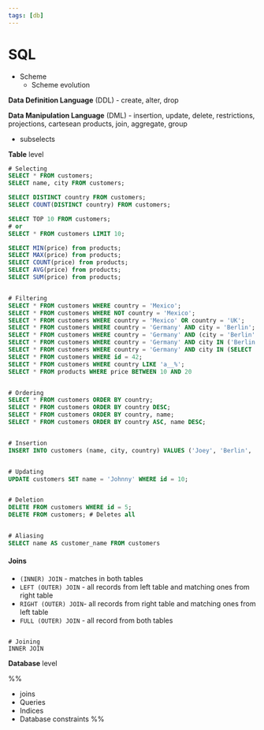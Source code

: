 ```yaml
---
tags: [db]
---
```


# SQL

- Scheme
	- Scheme evolution

**Data Definition Language** (DDL) - create, alter, drop

**Data Manipulation Language** (DML) - insertion, update, delete, restrictions, projections, cartesean products, join, aggregate, group

- subselects

**Table** level

```sql
# Selecting
SELECT * FROM customers;
SELECT name, city FROM customers;

SELECT DISTINCT country FROM customers;
SELECT COUNT(DISTINCT country) FROM customers;

SELECT TOP 10 FROM customers;
# or 
SELECT * FROM customers LIMIT 10;

SELECT MIN(price) from products;
SELECT MAX(price) from products;
SELECT COUNT(price) from products;
SELECT AVG(price) from products;
SELECT SUM(price) from products;


# Filtering
SELECT * FROM customers WHERE country = 'Mexico';
SELECT * FROM customers WHERE NOT country = 'Mexico';
SELECT * FROM customers WHERE country = 'Mexico' OR country = 'UK';
SELECT * FROM customers WHERE country = 'Germany' AND city = 'Berlin';
SELECT * FROM customers WHERE country = 'Germany' AND (city = 'Berlin' OR city = 'Stuttgart');
SELECT * FROM customers WHERE country = 'Germany' AND city IN ('Berlin', 'Stuttgart'); # Same as previous
SELECT * FROM customers WHERE country = 'Germany' AND city IN (SELECT ...)
SELECT * FROM customers WHERE id = 42;
SELECT * FROM customers WHERE country LIKE 'a__%';
SELECT * FROM products WHERE price BETWEEN 10 AND 20


# Ordering
SELECT * FROM customers ORDER BY country;
SELECT * FROM customers ORDER BY country DESC;
SELECT * FROM customers ORDER BY country, name;
SELECT * FROM customers ORDER BY country ASC, name DESC;


# Insertion
INSERT INTO customers (name, city, country) VALUES ('Joey', 'Berlin', 'Germany');


# Updating
UPDATE customers SET name = 'Johnny' WHERE id = 10;


# Deletion
DELETE FROM customers WHERE id = 5;
DELETE FROM customers; # Deletes all


# Aliasing
SELECT name AS customer_name FROM customers


```

#### Joins

- `(INNER) JOIN` - matches in both tables
- `LEFT (OUTER) JOIN` - all records from left table and matching ones from right table
- `RIGHT (OUTER) JOIN`- all records from right table and matching ones from left table
- `FULL (OUTER) JOIN` - all record from both tables


```

# Joining
INNER JOIN
```

**Database** level

%%
- joins
- Queries
- Indices
- Database constraints
%%